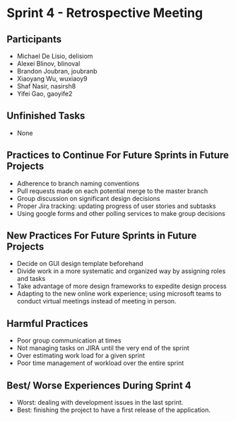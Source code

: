 # Sprint 4 - Retrospective Meeting

## Participants ##
- Michael De Lisio, delisiom
- Alexei Blinov, blinoval
- Brandon Joubran, joubranb
- Xiaoyang Wu, wuxiaoy9
- Shaf Nasir, nasirsh8
- Yifei Gao, gaoyife2

## Unfinished Tasks ##
- None

## Practices to Continue For Future Sprints in Future Projects ##
- Adherence to branch naming conventions
- Pull requests made on each potential merge to the master branch
- Group discussion on significant design decisions
- Proper Jira tracking: updating progress of user stories and subtasks
- Using google forms and other polling services to make group decisions

## New Practices For Future Sprints in Future Projects ##
- Decide on GUI design template beforehand
- Divide work in a more systematic and organized way by assigning roles and tasks
- Take advantage of more design frameworks to expedite design process
- Adapting to the new online work experience; using microsoft teams to conduct virtual meetings instead of meeting in person.

## Harmful Practices ##
- Poor group communication at times
- Not managing tasks on JIRA until the very end of the sprint
- Over estimating work load for a given sprint
- Poor time management of workload over the entire sprint

## Best/ Worse Experiences During Sprint 4 ##
- Worst: dealing with development issues in the last sprint.
- Best: finishing the project to have a first release of the application.